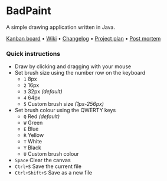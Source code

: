 # BadPaint

A simple drawing application written in Java.

[Kanban board](https://github.com/marcusbillman/prg1-interactive-graphics/projects/1) •
[Wiki](https://github.com/marcusbillman/prg1-interactive-graphics/wiki) •
[Changelog](https://github.com/marcusbillman/prg1-interactive-graphics/wiki/Changelog) •
[Project plan](https://github.com/marcusbillman/prg1-interactive-graphics/wiki/Project-plan) •
[Post mortem](https://github.com/marcusbillman/prg1-interactive-graphics/wiki/Post-mortem)

### Quick instructions

* Draw by clicking and dragging with your mouse
* Set brush size using the number row on the keyboard
    * `1` 8px
    * `2` 16px
    * `3` 32px *(default)*
    * `4` 64px
    * `5` Custom brush size *(1px-256px)*
* Set brush colour using the QWERTY keys
    * `Q` Red *(default)*
    * `W` Green
    * `E` Blue
    * `R` Yellow
    * `T` White
    * `Y` Black
    * `U` Custom brush colour
* `Space` Clear the canvas
* `Ctrl+S` Save the current file
* `Ctrl+Shift+S` Save as a new file
